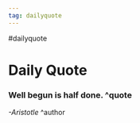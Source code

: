 ```yaml
---
tag: dailyquote
---
```


#dailyquote

# Daily Quote

### Well begun is half done. ^quote
*-Aristotle* ^author
